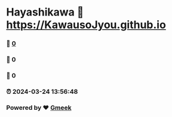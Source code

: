 # Hayashikawa :link: https://KawausoJyou.github.io 
### :page_facing_up: [0](https://KawausoJyou.github.io/tag.html) 
### :speech_balloon: 0 
### :hibiscus: 0 
### :alarm_clock: 2024-03-24 13:56:48 
### Powered by :heart: [Gmeek](https://github.com/Meekdai/Gmeek)
